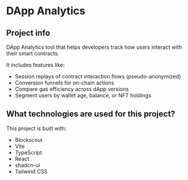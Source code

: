 # DApp Analytics
 
## Project info

DApp Analytics tool that helps developers track how users interact with their smart contracts.

It includes features like:
- Session replays of contract interaction flows (pseudo-anonymized)
- Conversion funnels for on-chain actions
- Compare gas efficiency across dApp versions
- Segment users by wallet age, balance, or NFT holdings

## What technologies are used for this project?

This project is built with:
- Blockscout
- Vite
- TypeScript
- React
- shadcn-ui
- Tailwind CSS


